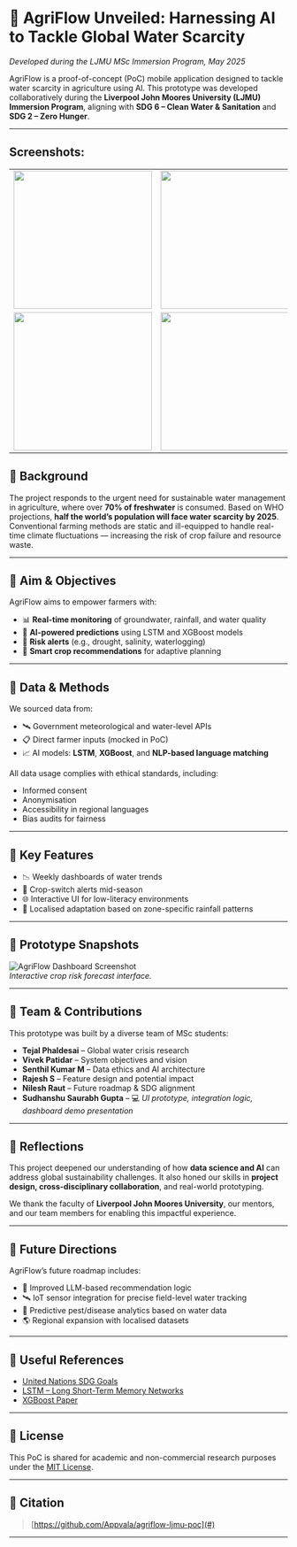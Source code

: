 # 🌾 AgriFlow Unveiled: Harnessing AI to Tackle Global Water Scarcity  
_Developed during the LJMU MSc Immersion Program, May 2025_

AgriFlow is a proof-of-concept (PoC) mobile application designed to tackle water scarcity in agriculture using AI. This prototype was developed collaboratively during the **Liverpool John Moores University (LJMU) Immersion Program**, aligning with **SDG 6 – Clean Water & Sanitation** and **SDG 2 – Zero Hunger**.

---
## Screenshots:

<table> <tr> <td><img src="https://github.com/user-attachments/assets/18d0693c-73e4-4396-b75b-21908db70a34" width="250"/></td> <td><img src="https://github.com/user-attachments/assets/06aef9a4-280d-4d25-b64e-0ed0e42b469c" width="250"/></td> <td><img src="https://github.com/user-attachments/assets/97828564-5eb0-4c8e-951c-4d7dd660eee1" width="250"/></td> </tr> <tr> <td><img src="https://github.com/user-attachments/assets/047e637b-13c7-4395-9609-702d8c682d9c" width="250"/></td> <td><img src="https://github.com/user-attachments/assets/6cbb9657-88f3-43f8-a7d5-b67dc8b0c9a3" width="250"/></td> <td><img src="assets/alert_mock.png" width="250"/></td> </tr> </table>

## 🧭 Background

The project responds to the urgent need for sustainable water management in agriculture, where over **70% of freshwater** is consumed. Based on WHO projections, **half the world’s population will face water scarcity by 2025**. Conventional farming methods are static and ill-equipped to handle real-time climate fluctuations — increasing the risk of crop failure and resource waste.

---

## 🎯 Aim & Objectives

AgriFlow aims to empower farmers with:

- 📊 **Real-time monitoring** of groundwater, rainfall, and water quality
- 🤖 **AI-powered predictions** using LSTM and XGBoost models
- 🚨 **Risk alerts** (e.g., drought, salinity, waterlogging)
- 🌱 **Smart crop recommendations** for adaptive planning

---

## 🧪 Data & Methods

We sourced data from:

- 🛰 Government meteorological and water-level APIs  
- 📋 Direct farmer inputs (mocked in PoC)  
- 📈 AI models: **LSTM**, **XGBoost**, and **NLP-based language matching**

All data usage complies with ethical standards, including:
- Informed consent
- Anonymisation
- Accessibility in regional languages
- Bias audits for fairness

---

## 📲 Key Features

- 📉 Weekly dashboards of water trends  
- 🌿 Crop-switch alerts mid-season  
- 🌐 Interactive UI for low-literacy environments  
- 🚜 Localised adaptation based on zone-specific rainfall patterns

---

## 🧪 Prototype Snapshots

![AgriFlow Dashboard Screenshot](assets/dashboard.png)  
*Interactive crop risk forecast interface.*

---

## 👥 Team & Contributions

This prototype was built by a diverse team of MSc students:

- **Tejal Phaldesai** – Global water crisis research  
- **Vivek Patidar** – System objectives and vision  
- **Senthil Kumar M** – Data ethics and AI architecture  
- **Rajesh S** – Feature design and potential impact  
- **Nilesh Raut** – Future roadmap & SDG alignment  
- **Sudhanshu Saurabh Gupta** – 💻 _UI prototype, integration logic, dashboard demo presentation_

---

## 💬 Reflections

This project deepened our understanding of how **data science and AI** can address global sustainability challenges. It also honed our skills in **project design, cross-disciplinary collaboration**, and real-world prototyping.

We thank the faculty of **Liverpool John Moores University**, our mentors, and our team members for enabling this impactful experience.

---

## 🔮 Future Directions

AgriFlow’s future roadmap includes:

- 🧠 Improved LLM-based recommendation logic  
- 🛰 IoT sensor integration for precise field-level water tracking  
- 🐛 Predictive pest/disease analytics based on water data  
- 🌎 Regional expansion with localised datasets

---

## 🔗 Useful References

- [United Nations SDG Goals](https://sdgs.un.org/goals)
- [LSTM – Long Short-Term Memory Networks](https://colah.github.io/posts/2015-08-Understanding-LSTMs/)
- [XGBoost Paper](https://arxiv.org/abs/1603.02754)

---

## 📜 License

This PoC is shared for academic and non-commercial research purposes under the [MIT License](LICENSE).

---

## 🧾 Citation
  
> [https://github.com/Appvala/agriflow-ljmu-poc](#)

---

